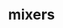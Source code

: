 ---
title: mixers
permalink: /docs/StandardLibrary#mixers
parent: Standard Library
has_children: false
nav_order: 23
---